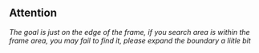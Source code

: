 ## Attention
*The goal is just on the edge of the frame, if you search area is within the frame area, you may fail to find it, please expand the boundary a liitle bit*
